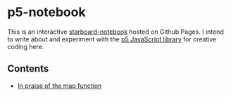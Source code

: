 # p5-notebook

This is an interactive [starboard-notebook](https://github.com/gzuidhof/starboard-notebook) hosted on Github Pages.  I intend to write about and experiment with the [p5 JavaScript library](https://p5js.org/) for creative coding here.

## Contents

* [In praise of the map function](https://antony74.github.io/p5-notebook/src/in-praise-of-the-map-function.html)